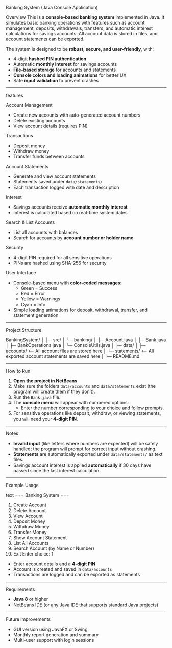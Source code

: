 Banking System (Java Console Application)

 Overview
This is a **console-based banking system** implemented in Java. It simulates basic banking operations with features such as account management, deposits, withdrawals, transfers, and automatic interest calculations for savings accounts. All account data is stored in files, and account statements can be exported.  

The system is designed to be **robust, secure, and user-friendly**, with:

- 4-digit **hashed PIN authentication**
- Automatic **monthly interest** for savings accounts
- **File-based storage** for accounts and statements
- **Console colors and loading animations** for better UX
- Safe **input validation** to prevent crashes  

---

features

 Account Management
- Create new accounts with auto-generated account numbers
- Delete existing accounts
- View account details (requires PIN)

 Transactions
- Deposit money
- Withdraw money
- Transfer funds between accounts

 Account Statements
- Generate and view account statements
- Statements saved under `data/statements/`
- Each transaction logged with date and description

 Interest
- Savings accounts receive **automatic monthly interest**
- Interest is calculated based on real-time system dates

 Search & List Accounts
- List all accounts with balances
- Search for accounts by **account number or holder name**

 Security
- 4-digit PIN required for all sensitive operations
- PINs are hashed using SHA-256 for security

 User Interface
- Console-based menu with **color-coded messages**:
  - Green = Success
  - Red = Error
  - Yellow = Warnings
  - Cyan = Info
- Simple loading animations for deposit, withdrawal, transfer, and statement generation  

---

 Project Structure


BankingSystem/
│
├─ src/
│   └─ banking/
│       ├─ Account.java
│       ├─ Bank.java
│       ├─ BankOperations.java
│       └─ ConsoleUtils.java
│
├─ data/
│   ├─ accounts/        <-- All account files are stored here
│   └─ statements/      <-- All exported account statements are saved here
│
└─ README.md


---

 How to Run

1. **Open the project in NetBeans**  
2. Make sure the folders `data/accounts` and `data/statements` exist (the program will create them if they don’t).  
3. Run the `Bank.java` file.  
4. The **console menu** will appear with numbered options:  
   - Enter the number corresponding to your choice and follow prompts.
5. For sensitive operations like deposit, withdraw, or viewing statements, you will need your **4-digit PIN**.

---

 Notes
- **Invalid input** (like letters where numbers are expected) will be safely handled; the program will prompt for correct input without crashing.
- **Statements** are automatically exported under `data/statements/` as text files.
- Savings account interest is applied **automatically** if 30 days have passed since the last interest calculation.

---

 Example Usage

text
=== Banking System ===
1. Create Account
2. Delete Account
3. View Account
4. Deposit Money
5. Withdraw Money
6. Transfer Money
7. Show Account Statement
8. List All Accounts
9. Search Account (by Name or Number)
0. Exit
Enter choice: 1


- Enter account details and a **4-digit PIN**  
- Account is created and saved in `data/accounts`  
- Transactions are logged and can be exported as statements

---

 Requirements
- **Java 8** or higher
- NetBeans IDE (or any Java IDE that supports standard Java projects)

---

 Future Improvements
- GUI version using JavaFX or Swing  
- Monthly report generation and summary  
- Multi-user support with login sessions

